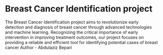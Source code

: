 # Breast Cancer Identification project
The Breast Cancer Identification project aims to revolutionize early detection and diagnosis of breast cancer through advanced technologies and machine learning. Recognizing the critical importance of early intervention in improving treatment outcomes, our project focuses on providing a reliable and efficient tool for identifying potential cases of breast cancer
Author - Abdulaziz Bepari
